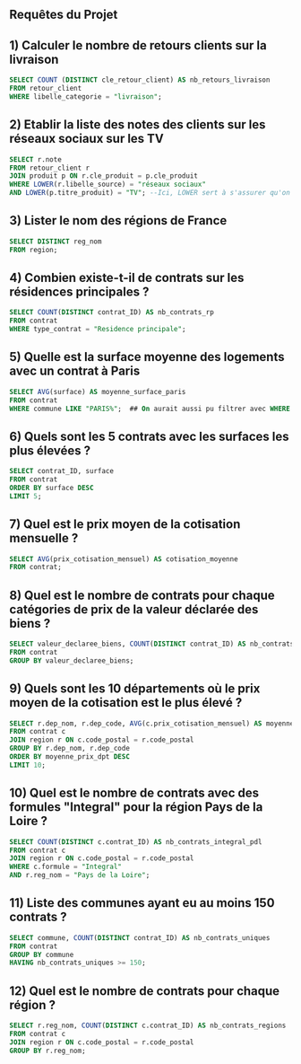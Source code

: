 ## Requêtes du Projet

## 1) Calculer le nombre de retours clients sur la livraison
```sql
SELECT COUNT (DISTINCT cle_retour_client) AS nb_retours_livraison
FROM retour_client
WHERE libelle_categorie = "livraison";
```

## 2) Etablir la liste des notes des clients sur les réseaux sociaux sur les TV
```sql
SELECT r.note
FROM retour_client r
JOIN produit p ON r.cle_produit = p.cle_produit
WHERE LOWER(r.libelle_source) = "réseaux sociaux" 
AND LOWER(p.titre_produit) = "TV"; --Ici, LOWER sert à s'assurer qu'on prendra toutes les mentions à TV peu importe comment elles sont écrites (tv, Tv, tV, TV) en les ramenant toutes à "tv".
```

## 3) Lister le nom des régions de France
```sql
SELECT DISTINCT reg_nom
FROM region;
```

## 4) Combien existe-t-il de contrats sur les résidences principales ?
```sql
SELECT COUNT(DISTINCT contrat_ID) AS nb_contrats_rp
FROM contrat
WHERE type_contrat = "Residence principale";
```

## 5) Quelle est la surface moyenne des logements avec un contrat à Paris 
```sql
SELECT AVG(surface) AS moyenne_surface_paris
FROM contrat
WHERE commune LIKE "PARIS%";  ## On aurait aussi pu filtrer avec WHERE code_departement = '75'
```

## 6) Quels sont les 5 contrats avec les surfaces les plus élevées ?
```sql
SELECT contrat_ID, surface
FROM contrat
ORDER BY surface DESC
LIMIT 5;
```

## 7) Quel est le prix moyen de la cotisation mensuelle ?
```sql
SELECT AVG(prix_cotisation_mensuel) AS cotisation_moyenne
FROM contrat;
```

## 8) Quel est le nombre de contrats pour chaque catégories de prix de la valeur déclarée des biens ?
```sql
SELECT valeur_declaree_biens, COUNT(DISTINCT contrat_ID) AS nb_contrats_valeur
FROM contrat
GROUP BY valeur_declaree_biens;
```

## 9) Quels sont les 10 départements où le prix moyen de la cotisation est le plus élevé ?
```sql
SELECT r.dep_nom, r.dep_code, AVG(c.prix_cotisation_mensuel) AS moyenne_prix_dpt
FROM contrat c 
JOIN region r ON c.code_postal = r.code_postal
GROUP BY r.dep_nom, r.dep_code
ORDER BY moyenne_prix_dpt DESC
LIMIT 10;
```

## 10) Quel est le nombre de contrats avec des formules "Integral" pour la région Pays de la Loire ?
```sql
SELECT COUNT(DISTINCT c.contrat_ID) AS nb_contrats_integral_pdl
FROM contrat c
JOIN region r ON c.code_postal = r.code_postal
WHERE c.formule = "Integral"
AND r.reg_nom = "Pays de la Loire";
```

## 11) Liste des communes ayant eu au moins 150 contrats ?
```sql
SELECT commune, COUNT(DISTINCT contrat_ID) AS nb_contrats_uniques
FROM contrat
GROUP BY commune
HAVING nb_contrats_uniques >= 150;
```

## 12) Quel est le nombre de contrats pour chaque région ?
```sql
SELECT r.reg_nom, COUNT(DISTINCT c.contrat_ID) AS nb_contrats_regions
FROM contrat c
JOIN region r ON c.code_postal = r.code_postal
GROUP BY r.reg_nom;
```

